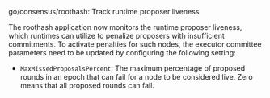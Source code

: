 go/consensus/roothash: Track runtime proposer liveness

The roothash application now monitors the runtime proposer liveness, which
runtimes can utilize to penalize proposers with insufficient commitments.
To activate penalties for such nodes, the executor committee parameters
need to be updated by configuring the following setting:

- `MaxMissedProposalsPercent`: The maximum percentage of proposed rounds
  in an epoch that can fail for a node to be considered live. Zero means
  that all proposed rounds can fail.
